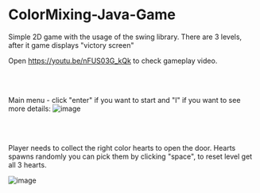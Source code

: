 # ColorMixing-Java-Game
Simple 2D game with the usage of the swing library.
There are 3 levels, after it game displays "victory screen" 

Open https://youtu.be/nFUS03G_kQk to check gameplay video.

<br><br>


Main menu - click "enter" if you want to start and "I" if you want to see more details:
![image](https://user-images.githubusercontent.com/83671766/185751091-42a46a54-a447-4e7b-8ded-ec28c9332139.png)



<br><br>

Player needs to collect the right color hearts to open the door.
Hearts spawns randomly you can pick them by clicking "space", to reset level get all 3 hearts.

![image](https://user-images.githubusercontent.com/83671766/185751505-eba3df74-c3b4-48ac-a7c7-bb3cffcfaeef.png)
